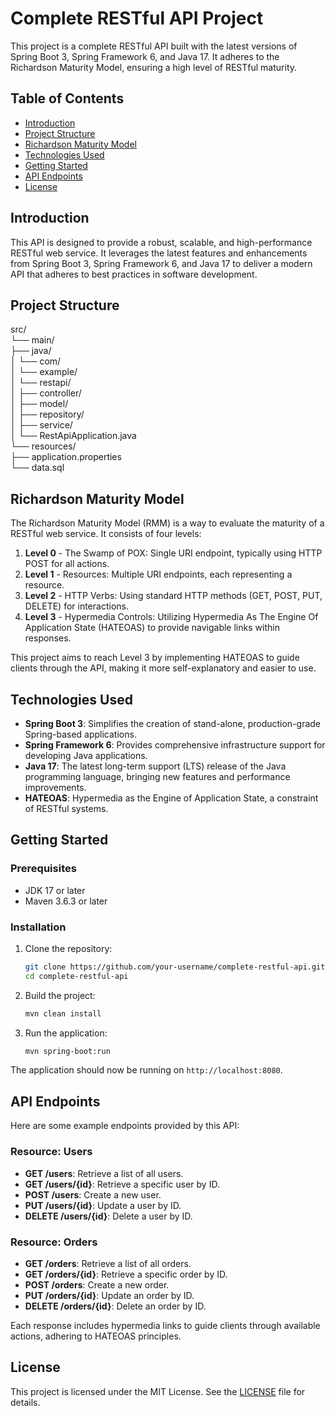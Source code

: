 # Complete RESTful API Project

This project is a complete RESTful API built with the latest versions of Spring Boot 3, Spring Framework 6, and Java 17. It adheres to the Richardson Maturity Model, ensuring a high level of RESTful maturity.

## Table of Contents
- [Introduction](#introduction)
- [Project Structure](#project-structure)
- [Richardson Maturity Model](#richardson-maturity-model)
- [Technologies Used](#technologies-used)
- [Getting Started](#getting-started)
- [API Endpoints](#api-endpoints)
- [License](#license)

## Introduction

This API is designed to provide a robust, scalable, and high-performance RESTful web service. It leverages the latest features and enhancements from Spring Boot 3, Spring Framework 6, and Java 17 to deliver a modern API that adheres to best practices in software development.

## Project Structure

src/<br>
└── main/<br>
├── java/<br>
│ └── com/<br>
│ └── example/<br>
│ └── restapi/<br>
│ ├── controller/<br>
│ ├── model/<br>
│ ├── repository/<br>
│ ├── service/<br>
│ └── RestApiApplication.java<br>
└── resources/<br>
├── application.properties<br>
└── data.sql<br>


## Richardson Maturity Model

The Richardson Maturity Model (RMM) is a way to evaluate the maturity of a RESTful web service. It consists of four levels:

1. **Level 0** - The Swamp of POX: Single URI endpoint, typically using HTTP POST for all actions.
2. **Level 1** - Resources: Multiple URI endpoints, each representing a resource.
3. **Level 2** - HTTP Verbs: Using standard HTTP methods (GET, POST, PUT, DELETE) for interactions.
4. **Level 3** - Hypermedia Controls: Utilizing Hypermedia As The Engine Of Application State (HATEOAS) to provide navigable links within responses.

This project aims to reach Level 3 by implementing HATEOAS to guide clients through the API, making it more self-explanatory and easier to use.

## Technologies Used

- **Spring Boot 3**: Simplifies the creation of stand-alone, production-grade Spring-based applications.
- **Spring Framework 6**: Provides comprehensive infrastructure support for developing Java applications.
- **Java 17**: The latest long-term support (LTS) release of the Java programming language, bringing new features and performance improvements.
- **HATEOAS**: Hypermedia as the Engine of Application State, a constraint of RESTful systems.

## Getting Started

### Prerequisites

- JDK 17 or later
- Maven 3.6.3 or later

### Installation

1. Clone the repository:
    ```sh
    git clone https://github.com/your-username/complete-restful-api.git
    cd complete-restful-api
    ```

2. Build the project:
    ```sh
    mvn clean install
    ```

3. Run the application:
    ```sh
    mvn spring-boot:run
    ```

The application should now be running on `http://localhost:8080`.

## API Endpoints

Here are some example endpoints provided by this API:

### Resource: Users

- **GET /users**: Retrieve a list of all users.
- **GET /users/{id}**: Retrieve a specific user by ID.
- **POST /users**: Create a new user.
- **PUT /users/{id}**: Update a user by ID.
- **DELETE /users/{id}**: Delete a user by ID.

### Resource: Orders

- **GET /orders**: Retrieve a list of all orders.
- **GET /orders/{id}**: Retrieve a specific order by ID.
- **POST /orders**: Create a new order.
- **PUT /orders/{id}**: Update an order by ID.
- **DELETE /orders/{id}**: Delete an order by ID.

Each response includes hypermedia links to guide clients through available actions, adhering to HATEOAS principles.

## License

This project is licensed under the MIT License. See the [LICENSE](LICENSE) file for details.







